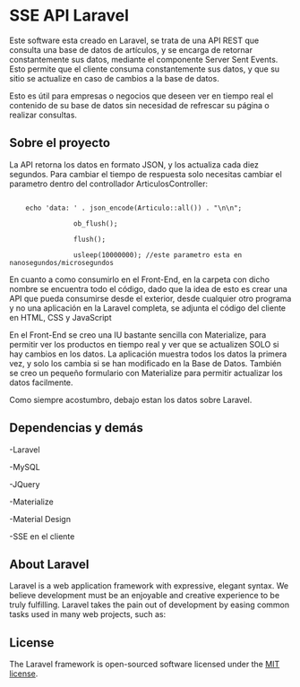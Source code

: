 
# SSE API Laravel

Este software esta creado en Laravel, se trata de una API REST que consulta una base de datos de artículos, y se encarga de retornar constantemente sus datos, mediante el componente Server Sent Events. Esto permite que el cliente consuma constantemente sus datos, y que su sitio se actualize en caso de cambios a la base de datos.

Esto es útil para empresas o negocios que deseen ver en tiempo real el contenido de su base de datos sin necesidad de refrescar su página o realizar consultas.

## Sobre el proyecto

La API retorna los datos en formato JSON, y los actualiza cada diez segundos. Para cambiar el tiempo de respuesta solo necesitas cambiar el parametro dentro del controllador ArticulosController:

~~~

    echo 'data: ' . json_encode(Articulo::all()) . "\n\n";

                ob_flush();
                
                flush();
                
                usleep(10000000); //este parametro esta en nanosegundos/microsegundos

~~~

En cuanto a como consumirlo en el Front-End, en la carpeta con dicho nombre se encuentra todo el código, dado que la idea de esto es crear una API que pueda consumirse desde el exterior, desde cualquier otro programa y no una aplicación en la Laravel completa, se adjunta el código del cliente en HTML, CSS y JavaScript

En el Front-End se creo una IU bastante sencilla con Materialize, para permitir ver los productos en tiempo real y ver que se actualizen SOLO si hay cambios en los datos. La aplicación muestra todos los datos la primera vez, y solo los cambia si se han modificado en la Base de Datos.
También se creo un pequeño formulario con Materialize para permitir actualizar los datos facilmente.

Como siempre acostumbro, debajo estan los datos sobre Laravel.

## Dependencias y demás

-Laravel

-MySQL

-JQuery

-Materialize

-Material Design

-SSE en el cliente

## About Laravel

Laravel is a web application framework with expressive, elegant syntax. We believe development must be an enjoyable and creative experience to be truly fulfilling. Laravel takes the pain out of development by easing common tasks used in many web projects, such as:

## License

The Laravel framework is open-sourced software licensed under the [MIT license](https://opensource.org/licenses/MIT).

